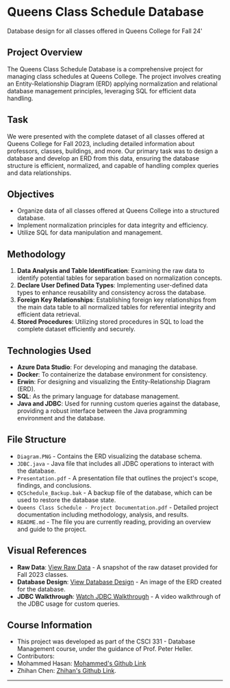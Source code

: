# Queens Class Schedule Database
Database design for all classes offered in Queens College for Fall 24'


## Project Overview
The Queens Class Schedule Database is a comprehensive project for managing class schedules at Queens College. The project involves creating an Entity-Relationship Diagram (ERD) applying normalization and relational database management principles, leveraging SQL for efficient data handling.

## Task
We were presented with the complete dataset of all classes offered at Queens College for Fall 2023, including detailed information about professors, classes, buildings, and more. Our primary task was to design a database and develop an ERD from this data, ensuring the database structure is efficient, normalized, and capable of handling complex queries and data relationships.

## Objectives
- Organize data of all classes offered at Queens College into a structured database.
- Implement normalization principles for data integrity and efficiency.
- Utilize SQL for data manipulation and management.

## Methodology
1. **Data Analysis and Table Identification**: Examining the raw data to identify potential tables for separation based on normalization concepts.
2. **Declare User Defined Data Types**: Implementing user-defined data types to enhance reusability and consistency across the database.
3. **Foreign Key Relationships**: Establishing foreign key relationships from the main data table to all normalized tables for referential integrity and efficient data retrieval.
4. **Stored Procedures**: Utilizing stored procedures in SQL to load the complete dataset efficiently and securely.

## Technologies Used
- **Azure Data Studio**: For developing and managing the database.
- **Docker**: To containerize the database environment for consistency.
- **Erwin**: For designing and visualizing the Entity-Relationship Diagram (ERD).
- **SQL**: As the primary language for database management.
- **Java and JDBC**: Used for running custom queries against the database, providing a robust interface between the Java programming environment and the database.

## File Structure
- `Diagram.PNG` - Contains the ERD visualizing the database schema.
- `JDBC.java` - Java file that includes all JDBC operations to interact with the database.
- `Presentation.pdf` - A presentation file that outlines the project's scope, findings, and conclusions.
- `QCSchedule_Backup.bak` - A backup file of the database, which can be used to restore the database state.
- `Queens Class Schedule - Project Documentation.pdf` - Detailed project documentation including methodology, analysis, and results.
- `README.md` - The file you are currently reading, providing an overview and guide to the project.

## Visual References
- **Raw Data**: [View Raw Data](https://ibb.co/bNWjTsj) - A snapshot of the raw dataset provided for Fall 2023 classes.
- **Database Design**: [View Database Design](https://ibb.co/716WQWF) - An image of the ERD created for the database.
- **JDBC Walkthrough**: [Watch JDBC Walkthrough](https://clipchamp.com/watch/c11LS85jrDX) - A video walkthrough of the JDBC usage for custom queries.

## Course Information
- This project was developed as part of the CSCI 331 - Database Management course, under the guidance of Prof. Peter Heller.
- Contributors:
-   Mohammed Hasan: [Mohammed's Github Link](https://github.com/Mzohairhasan)
-   Zhihan Chen: [Zhihan's Github Link](https://github.com/satlin003).
---
